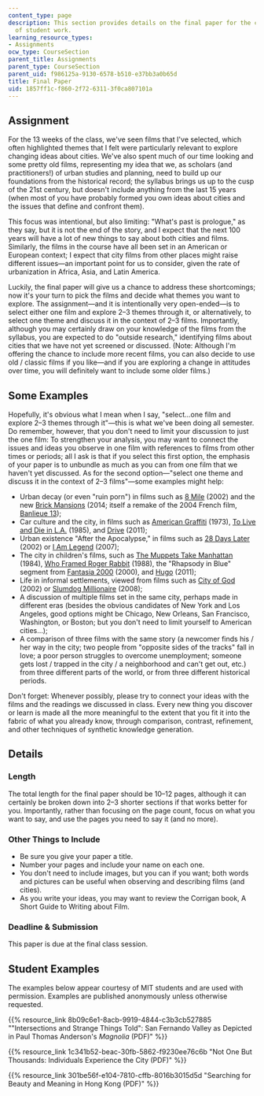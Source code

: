 ```yaml
---
content_type: page
description: This section provides details on the final paper for the course and examples
  of student work.
learning_resource_types:
- Assignments
ocw_type: CourseSection
parent_title: Assignments
parent_type: CourseSection
parent_uid: f986125a-9130-6578-b510-e37bb3a0b65d
title: Final Paper
uid: 1857ff1c-f860-2f72-6311-3f0ca807101a
---
```


Assignment
----------

For the 13 weeks of the class, we've seen films that I've selected, which often highlighted themes that I felt were particularly relevant to explore changing ideas about cities. We've also spent much of our time looking and some pretty old films, representing my idea that we, as scholars (and practitioners!) of urban studies and planning, need to build up our foundations from the historical record; the syllabus brings us up to the cusp of the 21st century, but doesn't include anything from the last 15 years (when most of you have probably formed you own ideas about cities and the issues that define and confront them).

This focus was intentional, but also limiting: "What's past is prologue," as they say, but it is not the end of the story, and I expect that the next 100 years will have a lot of new things to say about both cities and films. Similarly, the films in the course have all been set in an American or European context; I expect that city films from other places might raise different issues—an important point for us to consider, given the rate of urbanization in Africa, Asia, and Latin America.

Luckily, the final paper will give us a chance to address these shortcomings; now it's your turn to pick the films and decide what themes you want to explore. The assignment—and it is intentionally very open-ended—is to select either one film and explore 2–3 themes through it, or alternatively, to select one theme and discuss it in the context of 2–3 films. Importantly, although you may certainly draw on your knowledge of the films from the syllabus, you are expected to do "outside research," identifying films about cities that we have not yet screened or discussed. (Note: Although I'm offering the chance to include more recent films, you can also decide to use old / classic films if you like—and if you are exploring a change in attitudes over time, you will definitely want to include some older films.)

Some Examples
-------------

Hopefully, it's obvious what I mean when I say, "select...one film and explore 2–3 themes through it"—this is what we've been doing all semester. Do remember, however, that you don't need to limit your discussion to just the one film: To strengthen your analysis, you may want to connect the issues and ideas you observe in one film with references to films from other times or periods; all I ask is that if you select this first option, the emphasis of your paper is to unbundle as much as you can from one film that we haven't yet discussed. As for the second option—"select one theme and discuss it in the context of 2–3 films"—some examples might help:

*   Urban decay (or even "ruin porn") in films such as [8 Mile](http://www.imdb.com/title/tt0298203/) (2002) and the new [Brick Mansions](http://www.imdb.com/title/tt1430612/) (2014; itself a remake of the 2004 French film, [Banlieue 13](http://www.imdb.com/title/tt0414852/));
*   Car culture and the city, in films such as [American Graffiti](http://www.imdb.com/title/tt0069704/) (1973), [To Live and Die in L.A.](http://www.imdb.com/title/tt0090180/) (1985), and [Drive](http://www.imdb.com/title/tt0780504/) (2011);
*   Urban existence "After the Apocalypse," in films such as [28 Days Later](http://www.imdb.com/title/tt0289043/) (2002) or [I Am Legend](http://www.imdb.com/title/tt0480249/) (2007);
*   The city in children's films, such as [The Muppets Take Manhattan](http://www.imdb.com/title/tt0087755/) (1984), [Who Framed Roger Rabbit](http://www.imdb.com/title/tt0096438/) (1988), the "Rhapsody in Blue" segment from [Fantasia 2000](http://www.imdb.com/title/tt0120910/) (2000), and [Hugo](http://www.imdb.com/title/tt0970179/) (2011);
*   Life in informal settlements, viewed from films such as [City of God](http://www.imdb.com/title/tt0317248/) (2002) or [Slumdog Millionaire](http://www.imdb.com/title/tt1010048/) (2008);
*   A discussion of multiple films set in the same city, perhaps made in different eras (besides the obvious candidates of New York and Los Angeles, good options might be Chicago, New Orleans, San Francisco, Washington, or Boston; but you don't need to limit yourself to American cities…);
*   A comparison of three films with the same story (a newcomer finds his / her way in the city; two people from "opposite sides of the tracks" fall in love; a poor person struggles to overcome unemployment; someone gets lost / trapped in the city / a neighborhood and can't get out, etc.) from three different parts of the world, or from three different historical periods.

Don't forget: Whenever possibly, please try to connect your ideas with the films and the readings we discussed in class. Every new thing you discover or learn is made all the more meaningful to the extent that you fit it into the fabric of what you already know, through comparison, contrast, refinement, and other techniques of synthetic knowledge generation.

Details
-------

### Length

The total length for the final paper should be 10–12 pages, although it can certainly be broken down into 2–3 shorter sections if that works better for you. Importantly, rather than focusing on the page count, focus on what you want to say, and use the pages you need to say it (and no more).

### Other Things to Include

*   Be sure you give your paper a title.
*   Number your pages and include your name on each one.
*   You don't need to include images, but you can if you want; both words and pictures can be useful when observing and describing films (and cities).
*   As you write your ideas, you may want to review the Corrigan book, A Short Guide to Writing about Film.

### Deadline & Submission

This paper is due at the final class session.

Student Examples
----------------

The examples below appear courtesy of MIT students and are used with permission. Examples are published anonymously unless otherwise requested.

{{% resource_link 8b09c6e1-8acb-9919-4844-c3b3cb527885 "\"Intersections and Strange Things Told\": San Fernando Valley as Depicted in Paul Thomas Anderson's _Magnolia_ (PDF)" %}}

{{% resource_link 1c341b52-beac-30fb-5862-f9230ee76c6b "Not One But Thousands: Individuals Experience the City (PDF)" %}}

{{% resource_link 301be56f-e104-7810-cffb-8016b3015d5d "Searching for Beauty and Meaning in Hong Kong (PDF)" %}}